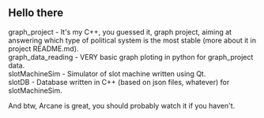 ## Hello there

graph_project - It's my C++, you guessed it, graph project, aiming at answering which type of political system is the most stable (more about it in project README.md).  
graph_data_reading - VERY basic graph ploting in python for graph_project data.  
slotMachineSim - Simulator of slot machine written using Qt.  
slotDB - Database written in C++ (based on json files, whatever) for slotMachineSim.  

And btw, Arcane is great, you should probably watch it if you haven't.

<!--
**danielmarkosky/danielmarkosky** is a ✨ _special_ ✨ repository because its `README.md` (this file) appears on your GitHub profile.

Here are some ideas to get you started:

- 🔭 I’m currently working on ...
- 🌱 I’m currently learning ...
- 👯 I’m looking to collaborate on ...
- 🤔 I’m looking for help with ...
- 💬 Ask me about ...
- 📫 How to reach me: ...
- 😄 Pronouns: ...
- ⚡ Fun fact: ...
-->
